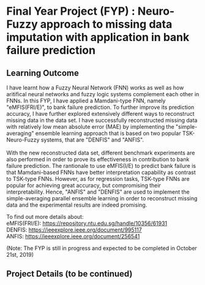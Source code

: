 # Final Year Project (FYP) : Neuro-Fuzzy approach to missing data imputation with application in bank failure prediction
## Learning Outcome
I have learnt how a Fuzzy Neural Network (FNN) works as well as how aritifical neural networks and fuzzy logic systems complement each other in FNNs. In this FYP, I have applied a Mamdani-type FNN, namely "eMFIS(FRI/E)", to bank failure prediction. To further improve its prediction accuracy, I have further explored extensively different ways to reconstruct missing data in the data set. I have successfully reconstructed missing data with relatively low mean absolute error (MAE) by implementing the "simple-averaging" ensemble learning approach that is based on two popular TSK-Neuro-Fuzzy systems, that are "DENFIS" and "ANFIS". 
<br/>
<br/>
With the new reconstructed data set, different benchmark experiments are also performed in order to prove its effectiveness in contribution to bank failure prediction. The rantionale to use eMFIS(I/E) to predict bank failure is that Mamdani-based FNNs have better interpretation capability as contrast to TSK-type FNNs. However, as for regression tasks, TSK-type FNNs are popular for achieving great accuracy, but compromising their interpretability. Hence, "ANFIS" and "DENFIS" are used to implement the simple-averaging parallel ensemble learning in order to reconstruct missing data and the experimental results 
are indeed promising.

To find out more details about: <br/>
eMFIS(FRI/E): https://repository.ntu.edu.sg/handle/10356/61931 <br/>
DENFIS: https://ieeexplore.ieee.org/document/995117 <br/>
ANFIS:  https://ieeexplore.ieee.org/document/256541 <br/>

(Note: The FYP is still in progress and expected to be completed in October 21st, 2019)

## Project Details (to be continued) 







